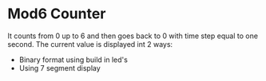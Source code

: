 # Mod6 Counter
It counts from 0 up to 6 and then goes back to 0 with time step equal to one second.
The current value is displayed int 2 ways:
- Binary format using build in led's
- Using 7 segment display

